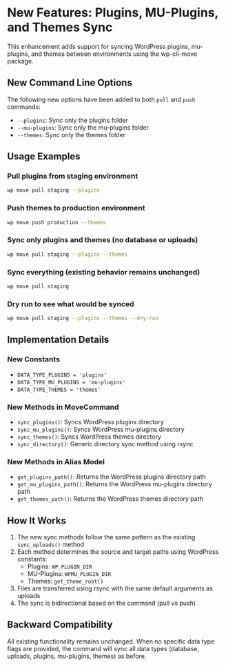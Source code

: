 # New Features: Plugins, MU-Plugins, and Themes Sync

This enhancement adds support for syncing WordPress plugins, mu-plugins, and themes between environments using the wp-cli-move package.

## New Command Line Options

The following new options have been added to both `pull` and `push` commands:

- `--plugins`: Sync only the plugins folder
- `--mu-plugins`: Sync only the mu-plugins folder
- `--themes`: Sync only the themes folder

## Usage Examples

### Pull plugins from staging environment

```bash
wp move pull staging --plugins
```

### Push themes to production environment

```bash
wp move push production --themes
```

### Sync only plugins and themes (no database or uploads)

```bash
wp move pull staging --plugins --themes
```

### Sync everything (existing behavior remains unchanged)

```bash
wp move pull staging
```

### Dry run to see what would be synced

```bash
wp move pull staging --plugins --themes --dry-run
```

## Implementation Details

### New Constants

- `DATA_TYPE_PLUGINS = 'plugins'`
- `DATA_TYPE_MU_PLUGINS = 'mu-plugins'`
- `DATA_TYPE_THEMES = 'themes'`

### New Methods in MoveCommand

- `sync_plugins()`: Syncs WordPress plugins directory
- `sync_mu_plugins()`: Syncs WordPress mu-plugins directory
- `sync_themes()`: Syncs WordPress themes directory
- `sync_directory()`: Generic directory sync method using rsync

### New Methods in Alias Model

- `get_plugins_path()`: Returns the WordPress plugins directory path
- `get_mu_plugins_path()`: Returns the WordPress mu-plugins directory path
- `get_themes_path()`: Returns the WordPress themes directory path

## How It Works

1. The new sync methods follow the same pattern as the existing `sync_uploads()` method
2. Each method determines the source and target paths using WordPress constants:
   - Plugins: `WP_PLUGIN_DIR`
   - MU-Plugins: `WPMU_PLUGIN_DIR`
   - Themes: `get_theme_root()`
3. Files are transferred using rsync with the same default arguments as uploads
4. The sync is bidirectional based on the command (pull vs push)

## Backward Compatibility

All existing functionality remains unchanged. When no specific data type flags are provided, the command will sync all data types (database, uploads, plugins, mu-plugins, themes) as before.
